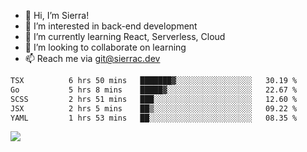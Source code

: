 - 👋 Hi, I’m Sierra!
- 👀 I’m interested in back-end development
- 🌱 I’m currently learning React, Serverless, Cloud
- 💞️ I’m looking to collaborate on learning
- 📫 Reach me via git@sierrac.dev

<!--START_SECTION:waka-->

```txt
TSX          6 hrs 50 mins   ███████▓░░░░░░░░░░░░░░░░░   30.19 %
Go           5 hrs 8 mins    █████▓░░░░░░░░░░░░░░░░░░░   22.67 %
SCSS         2 hrs 51 mins   ███░░░░░░░░░░░░░░░░░░░░░░   12.60 %
JSX          2 hrs 5 mins    ██▒░░░░░░░░░░░░░░░░░░░░░░   09.22 %
YAML         1 hrs 53 mins   ██░░░░░░░░░░░░░░░░░░░░░░░   08.35 %
```

<!--END_SECTION:waka-->


![](https://hit.yhype.me/github/profile?user_id=7351311)
